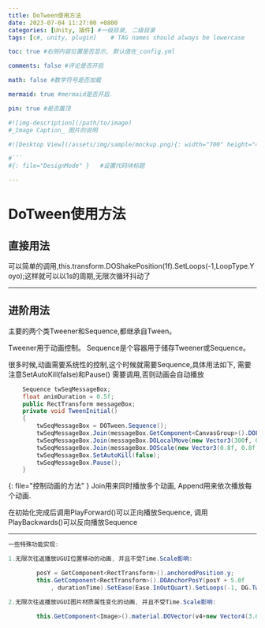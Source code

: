 ```yaml
---
title: DoTween使用方法
date: 2023-07-04 11:27:00 +0800
categories: [Unity, 插件] #一级目录, 二级目录
tags: [c#, unity, plugin]    # TAG names should always be lowercase

toc: true #右侧内容位置是否显示, 默认值在_config.yml

comments: false #评论是否开启

math: false #数学符号是否加载

mermaid: true #mermaid是否开启.

pin: true #是否置顶

#![img-description](/path/to/image)
#_Image Caption_ 图片的说明

#![Desktop View](/assets/img/sample/mockup.png){: width="700" height="400" } 设置图片宽高

#```
#{: file="DesignMode" }   #设置代码块标题

---
```


# DoTween使用方法
## 直接用法
<div style = "word-break :break-all">
可以简单的调用,this.transform.DOShakePosition(1f).SetLoops(-1,LoopType.Yoyo);这样就可以以1s的周期,无限次循环抖动了
</div>

___

## 进阶用法
主要的两个类Tweener和Sequence,都继承自Tween。

Tweener用于动画控制。
Sequence是个容器用于储存Tweener或Sequence。

很多时候,动画需要系统性的控制,这个时候就需要Sequence,具体用法如下, 需要注意SetAutoKill(false)和Pause() 需要调用,否则动画会自动播放

``` c#
	Sequence twSeqMessageBox;
    float animDuration = 0.5f;
	public RectTransform messageBox;
    private void TweenInitial()
	{
		twSeqMessageBox = DOTween.Sequence();
		twSeqMessageBox.Join(messageBox.GetComponent<CanvasGroup>().DOFade(0.05f, animDuration));
		twSeqMessageBox.Join(messageBox.DOLocalMove(new Vector3(300f, 0f, 0f), animDuration));
		twSeqMessageBox.Join(messageBox.DOScale(new Vector3(0.8f, 0.8f, 1f), animDuration));
		twSeqMessageBox.SetAutoKill(false);
		twSeqMessageBox.Pause();
	}
```
{: file="控制动画的方法" }
Join用来同时播放多个动画, Append用来依次播放每个动画.

在初始化完成后调用PlayForward()可以正向播放Sequence, 调用PlayBackwards()可以反向播放Sequence

___

``` c#
一些特殊功能实现:

1.无限次往返播放UGUI位置移动的动画, 并且不受Time.Scale影响:

        posY = GetComponent<RectTransform>().anchoredPosition.y;
        this.GetComponent<RectTransform>().DOAnchorPosY(posY + 5.0f
            , durationTime).SetEase(Ease.InOutQuart).SetLoops(-1, DG.Tweening.LoopType.Yoyo).SetUpdate(true);

2.无限次往返播放UGUI图片材质属性变化的动画, 并且不受Time.Scale影响:

        this.GetComponent<Image>().material.DOVector(v4+new Vector4(3.0f, 0, 0 ,0), "_OutlineStartPoint", durationTime).SetEase(Ease.InOutQuart).SetLoops(-1, DG.Tweening.LoopType.Yoyo).SetUpdate(true);

```

<style>
hr: {  
  border-top-style: dashed !important;
  border-top-width: 15px !important
}
</style>
